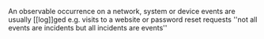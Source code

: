 An observable occurrence on a network, system or device
events are usually [[log]]ged
e.g. visits to a website or password reset requests
''not all events are incidents but all incidents are events''
